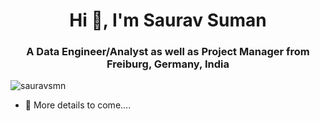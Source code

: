 <h1 align="center">Hi 👋, I'm Saurav Suman</h1>
<h3 align="center">A Data Engineer/Analyst as well as Project Manager from Freiburg, Germany, India</h3>


<p align="left"> <img src="https://komarev.com/ghpvc/?username=sauravsmn&label=Profile%20views&color=0e75b6&style=flat" alt="sauravsmn" /> </p>

- 🔭 More details to come....
